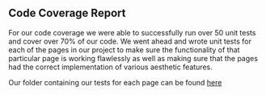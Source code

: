 ## Code Coverage Report

For our code coverage we were able to successfully run over 50 unit tests and cover over 70% of our code. We went ahead and wrote unit tests for each of the pages in our project to make sure the functionality of that particular page is working flawlessly as well as making sure that the pages had the correct implementation of various aesthetic features.

Our folder containing our tests for each page can be found [here](https://github.com/TheNightviz/MyBeats/tree/master/my-beats/src/cypress/support/integration)